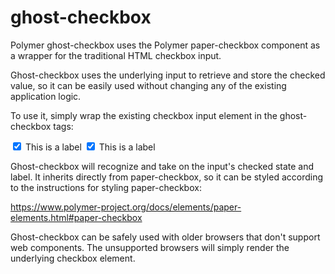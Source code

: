 ghost-checkbox
==============

Polymer ghost-checkbox uses the Polymer paper-checkbox component as a wrapper 
for the traditional HTML checkbox input.

Ghost-checkbox uses the underlying input to retrieve and store the checked 
value, so it can be easily used without changing any of the existing application
logic.

To use it, simply wrap the existing checkbox input element in the ghost-checkbox
 tags:

<ghost-checkbox>
    <label>
    	<input type='checkbox' name='hello' checked='checked' />
    	This is a label
	</label>
</ghost-checkbox>

<ghost-checkbox>
    <input type='checkbox' name='hello' id='hello' checked='checked' />
    <label for='hello'>This is a label</label>
</ghost-checkbox>

Ghost-checkbox will recognize and take on the input's checked state and label.
It inherits directly from paper-checkbox, so it can be styled according to the 
instructions for styling paper-checkbox:

https://www.polymer-project.org/docs/elements/paper-elements.html#paper-checkbox

Ghost-checkbox can be safely used with older browsers that don't support web 
components. The unsupported browsers will simply render the underlying checkbox
element.
